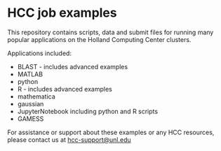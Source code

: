 # HCC job examples

This repository contains scripts, data and submit files for running many popular applications on the Holland Computing Center clusters.

Applications included:
 - BLAST - includes advanced examples
 - MATLAB
 - python
 - R - includes advanced examples
 - mathematica
 - gaussian
 - JupyterNotebook including python and R scripts
 - GAMESS
 
 For assistance or support about these examples or any HCC resources, please contact us at hcc-support@unl.edu
